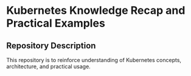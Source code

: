 # Kubernetes Knowledge Recap and Practical Examples

## Repository Description

This repository is to reinforce understanding of Kubernetes concepts, architecture, and practical usage.